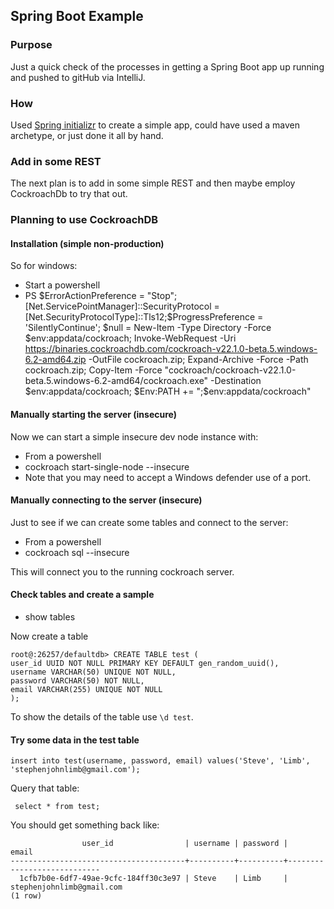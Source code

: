 ## Spring Boot Example
### Purpose
Just a quick check of the processes in getting a Spring Boot app up running and pushed to gitHub via IntelliJ.

### How
Used [Spring initializr](https://start.spring.io/) to create a simple app, could have used a maven archetype, or just done it all by hand.

### Add in some REST
The next plan is to add in some simple REST and then maybe employ CockroachDb to try that out.

### Planning to use CockroachDB

#### Installation (simple non-production)
So for windows:
- Start a powershell
- PS $ErrorActionPreference = "Stop"; [Net.ServicePointManager]::SecurityProtocol = [Net.SecurityProtocolType]::Tls12;$ProgressPreference = 'SilentlyContinue'; $null = New-Item -Type Directory -Force $env:appdata/cockroach; Invoke-WebRequest -Uri https://binaries.cockroachdb.com/cockroach-v22.1.0-beta.5.windows-6.2-amd64.zip -OutFile cockroach.zip; Expand-Archive -Force -Path cockroach.zip; Copy-Item -Force "cockroach/cockroach-v22.1.0-beta.5.windows-6.2-amd64/cockroach.exe" -Destination $env:appdata/cockroach; $Env:PATH += ";$env:appdata/cockroach"

#### Manually starting the server (insecure)
Now we can start a simple insecure dev node instance with:
- From a powershell
- cockroach start-single-node --insecure
- Note that you may need to accept a Windows defender use of a port.

#### Manually connecting to the server (insecure)
Just to see if we can create some tables and connect to the server:
- From a powershell
- cockroach sql --insecure

This will connect you to the running cockroach server.

#### Check tables and create a sample
- show tables

Now create a table
```
root@:26257/defaultdb> CREATE TABLE test (
user_id UUID NOT NULL PRIMARY KEY DEFAULT gen_random_uuid(),
username VARCHAR(50) UNIQUE NOT NULL,
password VARCHAR(50) NOT NULL,
email VARCHAR(255) UNIQUE NOT NULL
);
```

To show the details of the table use `\d test`.

#### Try some data in the test table
```
insert into test(username, password, email) values('Steve', 'Limb', 'stephenjohnlimb@gmail.com');
```

Query that table:
```
 select * from test;
```

You should get something back like:
```
                user_id                | username | password |           email
---------------------------------------+----------+----------+----------------------------
  1cfb7b0e-6df7-49ae-9cfc-184ff30c3e97 | Steve    | Limb     | stephenjohnlimb@gmail.com
(1 row)
```